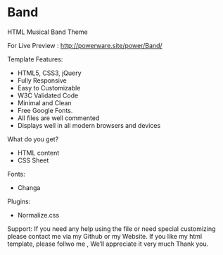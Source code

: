 # Band
HTML Musical Band Theme

For Live Preview : 
http://powerware.site/power/Band/

Template Features:
- HTML5, CSS3, jQuery
- Fully Responsive
- Easy to Customizable
- W3C Validated Code
- Minimal and Clean
- Free Google Fonts.
- All files are well commented
- Displays well in all modern browsers and devices

What do you get?
- HTML content
- CSS Sheet

Fonts:
- Changa

Plugins:
- Normalize.css

Support: 
If you need any help using the file or need special customizing please contact me via my Github or my Website.
If you like my  html template, please follwo me , We’ll appreciate it very much Thank you.
